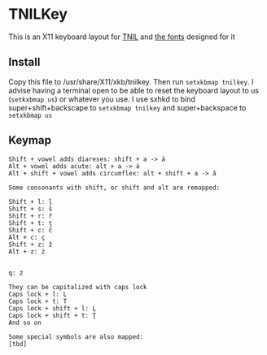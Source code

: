 # TNILKey

This is an X11 keyboard layout for [TNIL](https://ithkuil.net) and [the fonts](https://github.com/shankarsivarajan/IthkuilBasic) designed for it
## Install
Copy this file to /usr/share/X11/xkb/tnilkey. Then run `setxkbmap tnilkey`. I advise having a terminal open to be able to reset the keyboard layout to us (`setkxbmap us`) or whatever you use. I use sxhkd to bind super+shift+backscape to `setxkbmap tnilkey` and super+backspace to `setxkbmap us`

## Keymap

```
Shift + vowel adds diareses: shift + a -> ä
Alt + vowel adds acute: alt + a -> á
Alt + shift + vowel adds circumflex: alt + shift + a -> â

Some consonants with shift, or shift and alt are remapped:

Shift + l: ļ
Shift + s: š
Shift + r: ř
Shift + t: ţ
Shift + c: č
Alt + c: ç
Shift + z: ž
Alt + z: ż


q: ż

They can be capitalized with caps lock
Caps lock + l: L
Caps lock + t: T
Caps lock + shift + l: Ļ
Caps lock + shift + t: Ţ
And so on

Some special symbols are also mapped:
[tbd]
```
